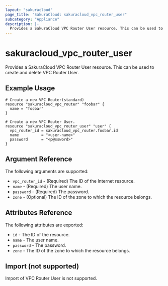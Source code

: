 ```yaml
---
layout: "sakuracloud"
page_title: "SakuraCloud: sakuracloud_vpc_router_user"
subcategory: "Appliance"
description: |-
  Provides a SakuraCloud VPC Router User resource. This can be used to create and delete VPC Router User.
---
```


# sakuracloud\_vpc\_router\_user

Provides a SakuraCloud VPC Router User resource. This can be used to create and delete VPC Router User.

## Example Usage

```hcl
# Create a new VPC Router(standard)
resource "sakuracloud_vpc_router" "foobar" {
  name = "foobar"
}

# Create a new VPC Router User.
resource "sakuracloud_vpc_router_user" "user" {
  vpc_router_id = sakuracloud_vpc_router.foobar.id
  name          = "<user-name>"
  password      = "<p@ssword>"
}
```

## Argument Reference

The following arguments are supported:

* `vpc_router_id` - (Required) The ID of the Internet resource.
* `name` - (Required) The user name.
* `password` - (Required) The password.
* `zone` - (Optional) The ID of the zone to which the resource belongs.

## Attributes Reference

The following attributes are exported:

* `id` - The ID of the resource.
* `name` - The user name.
* `password` - The password.
* `zone` - The ID of the zone to which the resource belongs.

## Import (not supported)

Import of VPC Router User is not supported.
